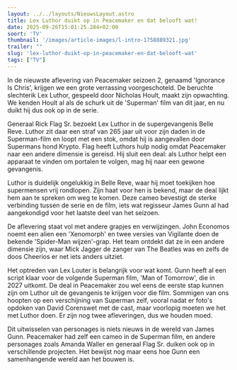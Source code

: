 ```yaml
---
layout: ../../layouts/NieuwsLayout.astro
title: Lex Luthor duikt op in Peacemaker en dat belooft wat!
date: 2025-09-26T15:01:25.284+02:00
soort: 'TV'
thumbnail: '/images/article-images/l-intro-1758889321.jpg'
trailer: ""
slug: 'lex-luthor-duikt-op-in-peacemaker-en-dat-belooft-wat'
tags: ["TV"]
---
```


In de nieuwste aflevering van Peacemaker seizoen 2, genaamd 'Ignorance Is
Chris', krijgen we een grote verrassing voorgeschoteld. De beruchte slechterik
Lex Luthor, gespeeld door Nicholas Hoult, maakt zijn opwachting. We kenden Hoult
al als de schurk uit de 'Superman' film van dit jaar, en nu duikt hij dus ook op
in de serie.

Generaal Rick Flag Sr. bezoekt Lex Luthor in de supergevangenis Belle Reve.
Luthor zit daar een straf van 265 jaar uit voor zijn daden in de Superman-film
en loopt met een stok, omdat hij is aangevallen door Supermans hond Krypto. Flag
heeft Luthors hulp nodig omdat Peacemaker naar een andere dimensie is gereisd.
Hij sluit een deal: als Luthor helpt een apparaat te vinden om portalen te
volgen, mag hij naar een gewone gevangenis.

Luthor is duidelijk ongelukkig in Belle Reve, waar hij moet toekijken hoe
supermensen vrij rondlopen. Zijn haat voor hen is bekend, maar de deal lijkt hem
aan te spreken om weg te komen. Deze cameo bevestigt de sterke verbinding tussen
de serie en de film, iets wat regisseur James Gunn al had aangekondigd voor het
laatste deel van het seizoen.

De aflevering staat vol met andere grapjes en verwijzingen. John Economos noemt
een alien een 'Xenomorph' en twee versies van Vigilante doen de bekende
'Spider-Man wijzen'-grap. Het team ontdekt dat ze in een andere dimensie zijn,
waar Mick Jagger de zanger van The Beatles was en zelfs de doos Cheerios er net
iets anders uitziet.

Het optreden van Lex Louter is belangrijk voor wat komt. Gunn heeft al een
script klaar voor de volgende Superman film, 'Man of Tomorrow', die in 2027
uitkomt. De deal in Peacemaker zou wel eens de eerste stap kunnen zijn om Luthor
uit de gevangenis te krijgen voor die film. Sommigen van ons hoopten op een
verschijning van Superman zelf, vooral nadat er foto's opdoken van David
Corenswet met de cast, maar voorlopig moeten we het met Luthor doen. Er zijn nog
twee afleveringen, dus we houden moed.

Dit uitwisselen van personages is niets nieuws in de wereld van James Gunn.
Peacemaker had zelf een cameo in de Superman film, en andere personages zoals
Amanda Waller en generaal Flag Sr. duiken ook op in verschillende projecten. Het
bewijst nog maar eens hoe Gunn een samenhangende wereld aan het bouwen is.